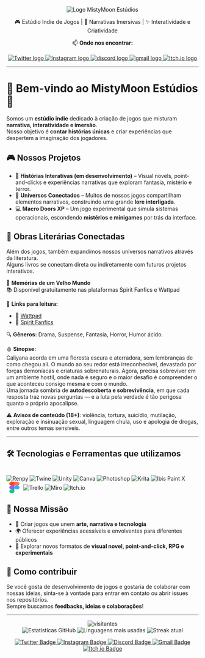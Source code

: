 <div align="center">
  <img height="150" src="https://i.postimg.cc/rFyr6XrT/Misty-Moon-Logo-com-fundo.png" alt="Logo MistyMoon Estúdios"/>
</div>

<p align="center">
  🎮 Estúdio Indie de Jogos | 🌙 Narrativas Imersivas | ✨ Interatividade e Criatividade
</p>

<p align="center">
  📫 <strong>Onde nos encontrar:</strong><br><br>
  <a href="https://twitter.com/mistymoonestudios" target="_blank">
    <img src="https://img.shields.io/static/v1?message=Twitter&logo=x&label=&color=000000&logoColor=white&labelColor=&style=flat" height="25" alt="Twitter logo" />
  </a>
  <a href="https://instagram.com/mistymoonestudios" target="_blank">
    <img src="https://img.shields.io/static/v1?message=Instagram&logo=instagram&label=&color=E4405F&logoColor=white&labelColor=&style=flat" height="25" alt="Instagram logo" />
  </a>
  <a href="https://discord.gg/seuServidor" target="_blank">
    <img src="https://img.shields.io/static/v1?message=Discord&logo=discord&label=&color=5865F2&logoColor=white&labelColor=&style=flat" height="25" alt="discord logo" />
  </a>
  <a href="mailto:mistymoonestudios@gmail.com" target="_blank">
    <img src="https://img.shields.io/static/v1?message=Gmail&logo=gmail&label=&color=c14438&logoColor=white&labelColor=&style=flat" height="25" alt="gmail logo" />
  </a>
  <a href="https://mistymoonestudios.itch.io/" target="_blank">
    <img src="https://img.shields.io/static/v1?message=Itch.io&logo=itch.io&label=&color=ED1C24&logoColor=white&labelColor=&style=flat" height="25" alt="Itch.io logo" />
  </a>
</p>

---

# 🌙 Bem-vindo ao **MistyMoon Estúdios** 👋

Somos um **estúdio indie** dedicado à criação de jogos que misturam **narrativa, interatividade e imersão**.  
Nosso objetivo é **contar histórias únicas** e criar experiências que despertem a imaginação dos jogadores.

## 🎮 Nossos Projetos 
- 👻 **Histórias Interativas (em desenvolvimento)** – Visual novels, point-and-clicks e experiências narrativas que exploram fantasia, mistério e terror.  
- 🌌 **Universos Conectados** – Muitos de nossos jogos compartilham elementos narrativos, construindo uma grande **lore interligada**.  
- 💻 **Macro Doors XP** – Um jogo experimental que simula sistemas operacionais, escondendo **mistérios e minigames** por trás da interface.  

## 📖 Obras Literárias Conectadas
Além dos jogos, também expandimos nossos universos narrativos através da literatura.  
Alguns livros se conectam direta ou indiretamente com futuros projetos interativos.

📖 **Memórias de um Velho Mundo**  
📚 Disponível gratuitamente nas plataformas Spirit Fanfics e Wattpad  

🔗 **Links para leitura:**  
- 📙 [Wattpad](https://www.wattpad.com/story/387946455)  
- 📘 [Spirit Fanfics](https://www.spiritfanfiction.com/historia/memorias-de-um-velho-mundo-25251228)  

🔍 **Gêneros:** Drama, Suspense, Fantasia, Horror, Humor ácido.  

🩸 **Sinopse:**  
Caliyana acorda em uma floresta escura e aterradora, sem lembranças de como chegou ali. O mundo ao seu redor está irreconhecível, devastado por forças demoníacas e criaturas sobrenaturais. Agora, precisa sobreviver em um ambiente hostil, onde nada é seguro e o maior desafio é compreender o que aconteceu consigo mesma e com o mundo.  
Uma jornada sombria de **autodescoberta e sobrevivência**, em que cada resposta traz novas perguntas — e a luta pela verdade é tão perigosa quanto o próprio apocalipse.

⚠️ **Avisos de conteúdo (18+)**: violência, tortura, suicídio, mutilação, exploração e insinuação sexual, linguagem chula, uso e apologia de drogas, entre outros temas sensíveis.

---

## 🛠️ Tecnologias e Ferramentas que utilizamos
<div style="display: inline_block"><br>
  <img align="center" alt="Renpy" height="30" width="40" src="https://cdn.simpleicons.org/renpy/F48FB1">
  <img align="center" alt="Twine" height="40" width="40" src="https://upload.wikimedia.org/wikipedia/commons/0/0a/Twine_vector_logo.svg">
  <img align="center" alt="Unity" height="30" width="40" src="https://cdn.simpleicons.org/unity/FFFFFF">
  <img align="center" alt="Canva" height="30" width="40" src="https://cdn.jsdelivr.net/gh/devicons/devicon/icons/canva/canva-original.svg">
  <img align="center" alt="Photoshop" height="30" width="40" src="https://upload.wikimedia.org/wikipedia/commons/a/af/Adobe_Photoshop_CC_icon.svg">
  <img align="center" alt="Krita" height="30" width="40" src="https://cdn.simpleicons.org/krita/9B59B6">
  <img align="center" alt="Ibis Paint X" height="30" width="40" src="https://img.icons8.com/color/48/ibis-paint-x.png">
  <img align="center" alt="Figma" height="30" width="40" src="https://raw.githubusercontent.com/devicons/devicon/master/icons/figma/figma-original.svg">
  <img align="center" alt="Trello" height="30" width="40" src="https://cdn.jsdelivr.net/gh/devicons/devicon/icons/trello/trello-plain.svg">
  <img align="center" alt="Miro" height="30" width="40" src="https://cdn.simpleicons.org/miro/3A3A3A">
  <img align="center" alt="Itch.io" height="30" width="40" src="https://cdn.simpleicons.org/itchdotio/ED1C24">
</div>

## 🌟 Nossa Missão
- 🎨 Criar jogos que unem **arte, narrativa e tecnologia**  
- 🌍 Oferecer experiências acessíveis e envolventes para diferentes públicos  
- 🚀 Explorar novos formatos de **visual novel, point-and-click, RPG e experimentais**  

## 🤝 Como contribuir
Se você gosta de desenvolvimento de jogos e gostaria de colaborar com nossas ideias, sinta-se à vontade para entrar em contato ou abrir issues nos repositórios.  
Sempre buscamos **feedbacks, ideias e colaborações**!  

---

<div align="center">
  <img src="https://visitor-badge.laobi.icu/badge?page_id=MistyMoonStudios&label=Visitantes&color=6A1B9A&style=for-the-badge" alt="visitantes" />
</div>

<div align="center">
  <img src="https://github-readme-stats.vercel.app/api?username=mistymoonestudios&hide_title=false&hide_rank=false&show_icons=true&include_all_commits=true&count_private=true&disable_animations=false&theme=midnight-purple&locale=pt-br&hide_border=false&order=1" height="150" alt="Estatísticas GitHub" />
  <img src="https://github-readme-stats.vercel.app/api/top-langs?username=mistymoonestudios&locale=pt-br&hide_title=false&layout=compact&card_width=320&langs_count=5&theme=midnight-purple&hide_border=false&order=2" height="150" alt="Linguagens mais usadas" />
  <img src="https://streak-stats.demolab.com?user=mistymoonestudios&locale=pt-br&mode=daily&theme=midnight-purple&hide_border=false&border_radius=5&order=3" height="150" alt="Streak atual" />
</div>

<p align="center">
  <a href="https://twitter.com/MistyMoonStudios">
    <img src="https://img.shields.io/badge/-Twitter-000000?style=flat-square&logo=x&logoColor=white" alt="Twitter Badge"/>
  </a>
  <a href="https://instagram.com/mistymoonstudios">
    <img src="https://img.shields.io/badge/-Instagram-E4405F?style=flat-square&logo=instagram&logoColor=white" alt="Instagram Badge"/>
  </a>
  <a href="https://discord.gg/seuServidor">
    <img src="https://img.shields.io/badge/-Discord-5865F2?style=flat-square&logo=discord&logoColor=white" alt="Discord Badge"/>
  </a>
  <a href="mailto:mistymoonstudios@gmail.com">
    <img src="https://img.shields.io/badge/-Gmail-c14438?style=flat-square&logo=gmail&logoColor=white" alt="Gmail Badge"/>
  </a>
  <a href="https://mistymoonstudios.itch.io/">
    <img src="https://img.shields.io/badge/-Itch.io-ED1C24?style=flat-square&logo=itch.io&logoColor=white" alt="Itch.io Badge"/>
  </a>
</p>
